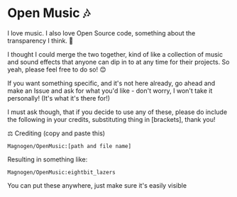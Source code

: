 # Open Music 🎶
I love music. I also love Open Source code, something about the transparency I think. 🤔

I thought I could merge the two together, kind of like a collection of music and sound effects that anyone can dip in to at any time for their projects. So yeah, please feel free to do so! 😊

If you want something specific, and it's not here already, go ahead and make an Issue and ask for what you'd like - don't worry, I won't take it personally! (It's what it's there for!)

I must ask though, that if you decide to use any of these, please do include the following in your credits, substituting thing in [brackets], thank you!

⚖️ Crediting (copy and paste this)
```
Magnogen/OpenMusic:[path and file name]
```

Resulting in something like:
```
Magnogen/OpenMusic:eightbit_lazers
```

You can put these anywhere, just make sure it's easily visible
